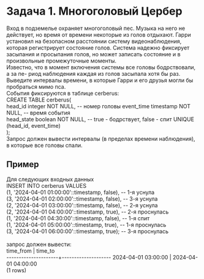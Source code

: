 <h1>Задача 1. Многоголовый Цербер</h1>
Вход в подземелье охраняет многоголовый пес. Музыка на него не действует, но время от времени некоторые из голов отдыхают. Гарри установил на безопасном расстоянии систему видеонаблюдения, которая регистрирует состояние голов. Система надежно фиксирует засыпания и просыпания голов, но может записать состояние и в произвольные промежуточные моменты.
<br>Известно, что в момент включения системы все головы бодрствовали, а за пе- риод наблюдения каждая из голов засыпала хотя бы раз.
<br>Выведите интервалы времени, в которые Гарри и его друзья могли бы пробраться мимо пса.
<br>События фиксируются в таблице cerberus:
<br>CREATE TABLE cerberus(
<br>head_id integer NOT NULL,	-- номер головы event_time timestamp NOT NULL, -- время события
<br>head_state boolean NOT NULL,	-- true - бодрствует, false - спит UNIQUE (head_id, event_time)
<br>);
<br>Запрос должен вывести интервалы (в пределах времени наблюдения), в которые все головы спали.
<h2>Пример</h2>
Для следующих входных данных
<br>INSERT INTO cerberus VALUES
<br>(1,	'2024-04-01	01:00:00'::timestamp,	false),	--	1-я	уснула
<br>(3,	'2024-04-01	02:00:00'::timestamp,	false),	--	3-я	уснула
<br>(2,	'2024-04-01	03:00:00'::timestamp,	false),	--	2-я	уснула
<br>(2,	'2024-04-01	04:00:00'::timestamp,	true),	--	2-я	проснулась
<br>(1,	'2024-04-01	04:30:00'::timestamp,	false),	--	1-я	спит
<br>(1,	'2024-04-01	05:00:00'::timestamp,	true),	--	1-я	проснулась
<br>(3,	'2024-04-01	06:00:00'::timestamp,	true);	--	3-я	проснулась
<br>
<br>запрос должен вывести:
<br>time_from	|	time_to
<br>---------------------+-------------------- 2024-04-01 03:00:00 | 2024-04-01 04:00:00
<br>(1 rows)
